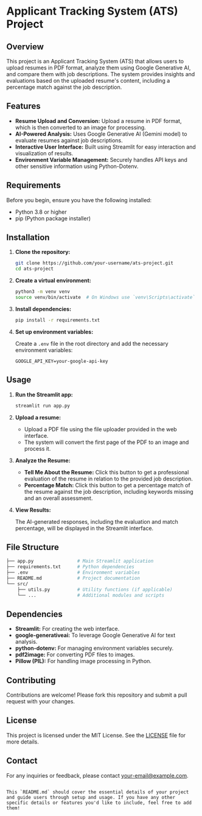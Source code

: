 # Applicant Tracking System (ATS) Project

## Overview

This project is an Applicant Tracking System (ATS) that allows users to upload resumes in PDF format, analyze them using Google Generative AI, and compare them with job descriptions. The system provides insights and evaluations based on the uploaded resume's content, including a percentage match against the job description.

## Features

- **Resume Upload and Conversion:** Upload a resume in PDF format, which is then converted to an image for processing.
- **AI-Powered Analysis:** Uses Google Generative AI (Gemini model) to evaluate resumes against job descriptions.
- **Interactive User Interface:** Built using Streamlit for easy interaction and visualization of results.
- **Environment Variable Management:** Securely handles API keys and other sensitive information using Python-Dotenv.

## Requirements

Before you begin, ensure you have the following installed:

- Python 3.8 or higher
- pip (Python package installer)

## Installation

1. **Clone the repository:**

   ```bash
   git clone https://github.com/your-username/ats-project.git
   cd ats-project
   ```

2. **Create a virtual environment:**

   ```bash
   python3 -m venv venv
   source venv/bin/activate  # On Windows use `venv\Scripts\activate`
   ```

3. **Install dependencies:**

   ```bash
   pip install -r requirements.txt
   ```

4. **Set up environment variables:**

   Create a `.env` file in the root directory and add the necessary environment variables:

   ```env
   GOOGLE_API_KEY=your-google-api-key
   ```

## Usage

1. **Run the Streamlit app:**

   ```bash
   streamlit run app.py
   ```

2. **Upload a resume:**

   - Upload a PDF file using the file uploader provided in the web interface.
   - The system will convert the first page of the PDF to an image and process it.

3. **Analyze the Resume:**

   - **Tell Me About the Resume:** Click this button to get a professional evaluation of the resume in relation to the provided job description.
   - **Percentage Match:** Click this button to get a percentage match of the resume against the job description, including keywords missing and an overall assessment.

4. **View Results:**

   The AI-generated responses, including the evaluation and match percentage, will be displayed in the Streamlit interface.

## File Structure

```bash
├── app.py                # Main Streamlit application
├── requirements.txt      # Python dependencies
├── .env                  # Environment variables
├── README.md             # Project documentation
└── src/
    ├── utils.py          # Utility functions (if applicable)
    └── ...               # Additional modules and scripts
```

## Dependencies

- **Streamlit:** For creating the web interface.
- **google-generativeai:** To leverage Google Generative AI for text analysis.
- **python-dotenv:** For managing environment variables securely.
- **pdf2image:** For converting PDF files to images.
- **Pillow (PIL):** For handling image processing in Python.

## Contributing

Contributions are welcome! Please fork this repository and submit a pull request with your changes.

## License

This project is licensed under the MIT License. See the [LICENSE](LICENSE) file for more details.

## Contact

For any inquiries or feedback, please contact [your-email@example.com](mailto:your-email@example.com).

```

This `README.md` should cover the essential details of your project and guide users through setup and usage. If you have any other specific details or features you'd like to include, feel free to add them!
